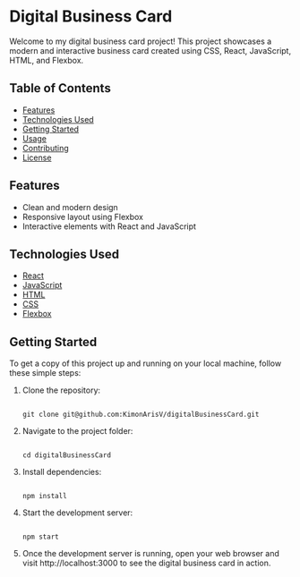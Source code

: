 # Digital Business Card

Welcome to my digital business card project! This project showcases a modern and interactive business card created using CSS, React, JavaScript, HTML, and Flexbox.

## Table of Contents

<!-- - [Demo](#demo)} -->
- [Features](#features)
- [Technologies Used](#technologies-used)
- [Getting Started](#getting-started)
- [Usage](#usage)
- [Contributing](#contributing)
- [License](#license)

<!-- ## Demo

[![Demo](demo.gif)](demo-link)

Check out the live demo [here](demo-link). -->

## Features

- Clean and modern design
- Responsive layout using Flexbox
- Interactive elements with React and JavaScript

## Technologies Used

- [React](https://reactjs.org/)
- [JavaScript](https://www.javascript.com/)
- [HTML](https://developer.mozilla.org/en-US/docs/Web/HTML)
- [CSS](https://developer.mozilla.org/en-US/docs/Web/CSS)
- [Flexbox](https://developer.mozilla.org/en-US/docs/Web/CSS/CSS_Flexible_Box_Layout)

## Getting Started

To get a copy of this project up and running on your local machine, follow these simple steps:

1. Clone the repository:

   <code>
   git clone git@github.com:KimonArisV/digitalBusinessCard.git
   </code>

2. Navigate to the project folder:

    <code>
   cd digitalBusinessCard
   </code>

3. Install dependencies:

    <code>
   npm install
   </code>

4. Start the development server:

    <code>
   npm start
   </code>


5. Once the development server is running, open your web browser and visit http://localhost:3000 to see the digital business card in action.

